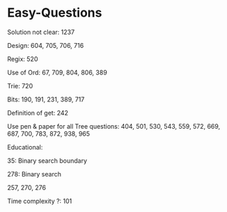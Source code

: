 # Easy-Questions

Solution not clear:
1237

Design:
604, 705, 706, 716

Regix:
520

Use of Ord:
67, 709, 804, 806, 389

Trie:
720

Bits:
190, 191, 231, 389, 717

Definition of get:
242

Use pen & paper for all Tree questions: 404, 501, 530, 543, 559, 572, 669, 687, 700, 783, 872, 938, 965

Educational:

35: Binary search boundary 

278: Binary search 

257, 270, 276

Time complexity ?: 101
